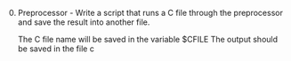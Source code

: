 0. Preprocessor - Write a script that runs a C file through the preprocessor and save the result into another file.

    The C file name will be saved in the variable $CFILE
    The output should be saved in the file c

